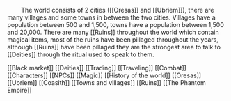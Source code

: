 
$\qquad$The world consists of 2 cities ([[Oresas]] and [[Ubriem]]), there are many villages and some towns in between the two cities. Villages have a population between 500 and 1,500, towns have a population between 1,500 and 20,000. There are many [[Ruins]] throughout the world which contain magical items, most of the ruins have been pillaged throughout the years, although [[Ruins]] have been pillaged they are the strongest area to talk to [[Deities]] through the ritual used to speak to them.


[[Black market]]
[[Deities]]
[[Trading]]
[[Traveling]]
[[Combat]]
[[Characters]]
[[NPCs]]
[[Magic]]
[[History of the world]]
[[Oresas]]
[[Ubriem]]
[[Coasith]]
[[Towns and villages]]
[[Ruins]]
[[The Phantom Empire]]